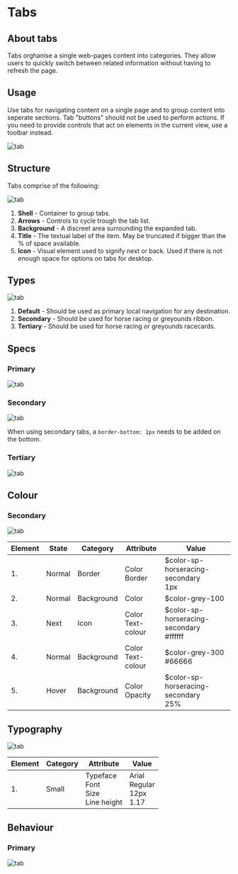 # Tabs

## About tabs

Tabs orghanise a single web-pages content into categories. They allow users to quickly switch between related information without having to refresh the page.

## Usage

Use tabs for navigating content on a single page and to group content into seperate sections. Tab "buttons" should not be used to perform actions. If you need to provide controls that act on elements in the current view, use a toolbar instead.

![ tab](./media/tabs-barUsage.png)

## Structure

Tabs comprise of the following:

![tab](./media/tabs-barStruture.png)

1. **Shell** - Container to group tabs.
2. **Arrows** - Controls to cycle trough the tab list.
3. **Background** - A discreet area surrounding the expanded tab.
4. **Title** - The textual label of the item. May be truncated if bigger than the % of space available.
5. **Icon** - Visual element used to signify next or back. Used if there is not enough space for options on tabs for desktop.

## Types

![tab](./media/tabs-barVariations.png)

1. **Default** - Should be used as primary local navigation for any destination.
2. **Secondary** - Should be used for horse racing or greyounds ribbon.
3. **Tertiary** - Should be used for horse racing or greyounds racecards.

## Specs

### Primary

![tab](./media/tab-barSpecsPrimary.png)

### Secondary

![tab](./media/tab-barSpecsSecondary.png)

When using secondary tabs, a `border-bottom: 1px` needs to be added on the bottom.

### Tertiary

![tab](./media/tab-barSpecsTerciary.png)

## Colour

### Secondary

![tab](./media/tab-barColorsSecondary.png)

| Element | State  | Category   | Attribute              | Value                                         |
| ------- | ------ | ---------- | ---------------------- | --------------------------------------------- |
| 1.      | Normal | Border     | Color<br />Border      | \$color-sp-horseracing-secondary<br />1px     |
| 2.      | Normal | Background | Color                  | \$color-grey-100                              |
| 3.      | Next   | Icon       | Color<br />Text-colour | \$color-sp-horseracing-secondary<br />#ffffff |
| 4.      | Normal | Background | Color<br />Text-colour | \$color-grey-300<br />#66666                  |
| 5.      | Hover  | Background | Color<br />Opacity     | \$color-sp-horseracing-secondary<br />25%     |

## Typography

![tab](./media/tab-bartyoSecondary.png)

| Element | Category | Attribute                                     | Value                                  |
| ------- | -------- | --------------------------------------------- | -------------------------------------- |
| 1.      | Small    | Typeface<br />Font<br />Size<br />Line height | Arial<br />Regular<br />12px<br />1.17 |

## Behaviour

### Primary

![tab](./media/tab-barBehaviourPrimary.png)
